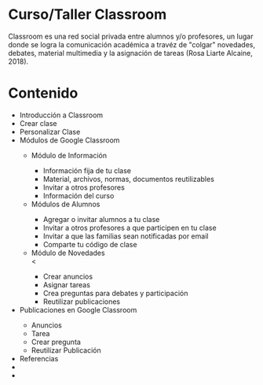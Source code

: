 # Curso/Taller Classroom

Classroom es una red social privada entre alumnos y/o profesores, un lugar donde se logra la comunicación académica a travéz de "colgar" novedades, debates, material multimedia y la asignación de tareas (Rosa Liarte Alcaine, 2018).


# Contenido
<ul>
<li>Introducción a Classroom</li>
<li>Crear clase</li>
<li>Personalizar Clase</li>
<li>Módulos de Google Classroom </li>
<ul>
<li>Módulo de Información</li>
  <ul>
    <li>Información fija de tu clase</li>
    <li>Material, archivos, normas, documentos reutilizables</li>
    <li>Invitar a otros profesores</li>
    <li>Información del curso</li>
  </ul>
<li>Módulos de Alumnos</li>
  <ul>
    <li>Agregar o invitar alumnos a tu clase</li>
    <li>Invitar a otros profesores a que participen en tu clase</li>
    <li>Invitar a que las familias sean notificadas por email</li>
    <li>Comparte tu código de clase</li>
  </ul>
<li>Módulo de Novedades</li>
  <<ul>
    <li>Crear anuncios</li>
    <li>Asignar tareas</li>
    <li>Crea preguntas para debates y participación</li>
    <li>Reutilizar publicaciones</li>
  </ul>


</ul>
<li>Publicaciones en Google Classroom</li>
<ul>
<li>Anuncios</li>
<li>Tarea</li>
<li>Crear pregunta</li>
<li>Reutilizar Publicación</li>
</ul>
<li>Referencias</li>
<li></li>
<li></li>

<ul>

